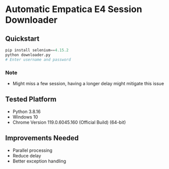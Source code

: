 # Automatic Empatica E4 Session Downloader

## Quickstart

```python
pip install selenium==4.15.2
python downloader.py
# Enter username and password
```

### Note

- Might miss a few session, having a longer delay might mitigate this issue

## Tested Platform

- Python 3.8.16
- Windows 10
- Chrome Version 119.0.6045.160 (Official Build) (64-bit)

## Improvements Needed

- Parallel processing
- Reduce delay
- Better exception handling
